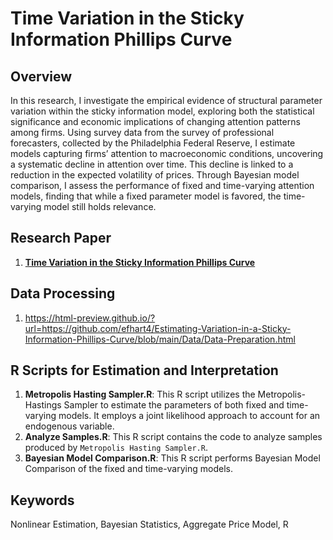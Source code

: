 # Time Variation in the Sticky Information Phillips Curve

## Overview
In this research, I investigate the empirical evidence of structural parameter variation within the sticky information model, exploring both the statistical significance and economic implications of changing attention patterns among firms. Using survey data from the survey of professional forecasters, collected by the Philadelphia Federal Reserve, I estimate models capturing firms’ attention to macroeconomic conditions, uncovering a systematic decline in attention over time. This decline is linked to a reduction in the expected volatility of prices. Through Bayesian model comparison, I assess the performance of fixed and time-varying attention models, finding that while a fixed parameter model is favored, the time-varying model still holds relevance.


## Research Paper
1. [**Time Variation in the Sticky Information Phillips Curve**](https://github.com/efhart4/Estimating-Variation-in-a-Sticky-Information-Phillips-Curve/blob/main/Time%20Variation%20in%20the%20Sticky%20Information%20Phillips%20Curve.pdf)

## Data Processing
1. https://html-preview.github.io/?url=https://github.com/efhart4/Estimating-Variation-in-a-Sticky-Information-Phillips-Curve/blob/main/Data/Data-Preparation.html

## R Scripts for Estimation and Interpretation
1. **Metropolis Hasting Sampler.R**: This R script utilizes the Metropolis-Hastings Sampler to estimate the parameters of both fixed and time-varying models. It employs a joint likelihood approach to account for an endogenous variable.
2. **Analyze Samples.R**: This R script contains the code to analyze samples produced by `Metropolis Hasting Sampler.R`.
3. **Bayesian Model Comparison.R**: This R script performs Bayesian Model Comparison of the fixed and time-varying models.

## Keywords
Nonlinear Estimation, Bayesian Statistics, Aggregate Price Model, R
